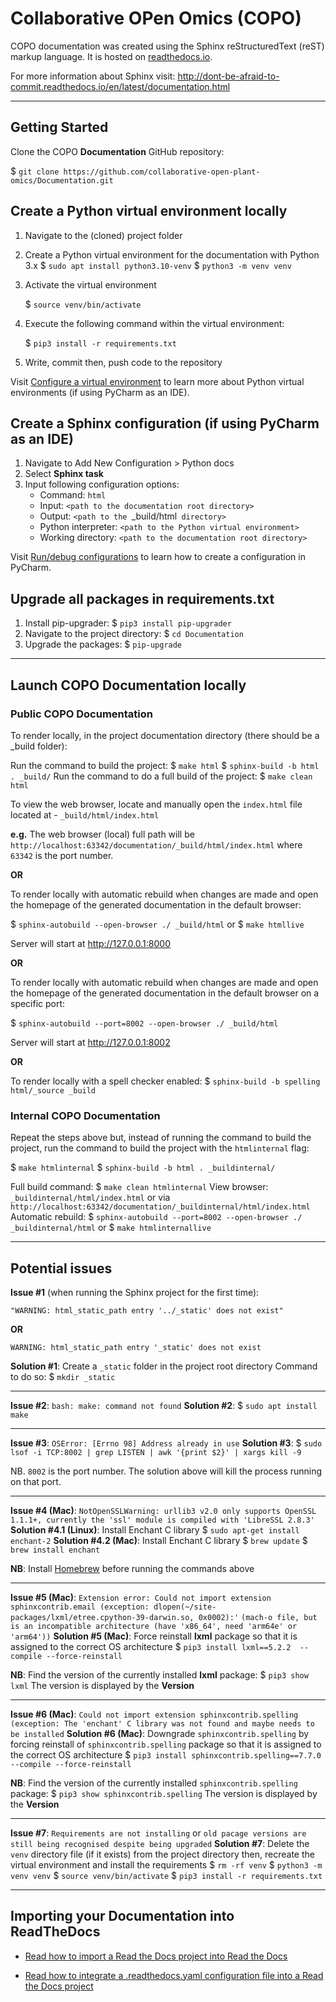 #  Collaborative OPen Omics (COPO) 
COPO documentation was created using the Sphinx reStructuredText (reST) markup language. It is hosted on 
[readthedocs.io](https://copo-docs.readthedocs.io).

For more information about Sphinx visit:
http://dont-be-afraid-to-commit.readthedocs.io/en/latest/documentation.html

---

## Getting Started
Clone the COPO **Documentation** GitHub repository: 

$ `git clone https://github.com/collaborative-open-plant-omics/Documentation.git`

## Create a Python virtual environment locally
1. Navigate to the (cloned) project folder

2. Create a Python virtual environment for the documentation with Python 3.x
    $ `sudo apt install python3.10-venv`
    $ `python3 -m venv venv`

3. Activate the virtual environment

    $ `source venv/bin/activate`

4. Execute the following command within the virtual environment:

   $ `pip3 install -r requirements.txt`

5. Write, commit then, push code to the repository

Visit [Configure a virtual environment](https://www.jetbrains.com/help/pycharm/creating-virtual-environment.html) to 
learn more about Python virtual environments (if using PyCharm as an IDE).

## Create a Sphinx configuration (if using PyCharm as an IDE)

1. Navigate to Add New Configuration > Python docs
2. Select **Sphinx task**
3. Input following configuration options:
   * Command: `html`
   * Input: `<path to the documentation root directory>`
   * Output:  `<path to the `_build/html` directory>`
   * Python interpreter: `<path to the Python virtual environment>`
   * Working directory:  `<path to the documentation root directory>`

Visit [Run/debug configurations](https://www.jetbrains.com/help/pycharm/run-debug-configuration.html) to learn how to 
create a configuration in PyCharm.

## Upgrade all packages in requirements.txt

1. Install pip-upgrader: $ `pip3 install pip-upgrader`
2. Navigate to the project directory: $ `cd Documentation`
3. Upgrade the packages: $ `pip-upgrade`

---

## Launch COPO Documentation locally
### Public COPO Documentation
To render locally, in the project documentation directory (there should be a _build folder):

 Run the command to build the project: $ `make html`
                                       $ ``sphinx-build -b html . _build/``
 Run the command to do a full build of the project: $ `make clean html`

 To view the web browser, locate and manually open the `index.html` file located at - `_build/html/index.html`

 **e.g.** The web browser (local) full path will be  `http://localhost:63342/documentation/_build/html/index.html` 
 where `63342` is the port number.
	
**OR** 

To render locally with automatic rebuild when changes are made and open the homepage of the generated 
documentation in the default browser:

$ `sphinx-autobuild --open-browser ./ _build/html` or $ `make htmllive`

Server will start at http://127.0.0.1:8000 

**OR** 

To render locally with automatic rebuild when changes are made and open the homepage of the generated 
documentation in the default browser on a specific port:

$ `sphinx-autobuild --port=8002 --open-browser ./ _build/html`

Server will start at http://127.0.0.1:8002

**OR**

To render locally with a spell checker enabled:
$ `sphinx-build -b spelling html/_source _build`

### Internal COPO Documentation

Repeat the steps above but, instead of running the command to build the project, run the command to build the project
with the `htmlinternal` flag: 

$ `make htmlinternal`
$ ``sphinx-build -b html . _buildinternal/``

Full build command: $ `make clean htmlinternal`
View browser:  `_buildinternal/html/index.html` or via `http://localhost:63342/documentation/_buildinternal/html/index.html`
Automatic rebuild: $ `sphinx-autobuild --port=8002 --open-browser ./ _buildinternal/html` or $ `make htmlinternallive`

---

## Potential issues
**Issue #1** (when running the Sphinx project for the first time):

`"WARNING: html_static_path entry '../_static' does not exist"` 

**OR**

`WARNING: html_static_path entry '_static' does not exist`

**Solution #1**: Create a `_static` folder in the project root directory 
                 Command to do so: $ `mkdir _static`
______________________________________________________________________

**Issue #2**: `bash: make: command not found`
**Solution #2**: $ `sudo apt install make`

______________________________________________________________________

**Issue #3**: `OSError: [Errno 98] Address already in use`
**Solution #3**: $ `sudo lsof -i TCP:8002 | grep LISTEN | awk '{print $2}' | xargs kill -9`

NB. `8002` is the port number. The solution above will kill the process running on that port.
______________________________________________________________________

**Issue #4 (Mac)**: `NotOpenSSLWarning: urllib3 v2.0 only supports OpenSSL 1.1.1+, currently the 'ssl' module is compiled with 'LibreSSL 2.8.3'`
**Solution #4.1 (Linux)**: Install Enchant C library
                       $ `sudo apt-get install enchant-2`
**Solution #4.2 (Mac)**: Install Enchant C library
                       $ `brew update`
                       $ `brew install enchant`

**NB**: Install [Homebrew](https://brew.sh/) before running the commands above

______________________________________________________________________

**Issue #5 (Mac)**: `Extension error: Could not import extension sphinxcontrib.email (exception: dlopen(~/site-packages/lxml/etree.cpython-39-darwin.so, 0x0002):'`
                    `(mach-o file, but is an incompatible architecture (have 'x86_64', need 'arm64e' or 'arm64'))`
**Solution #5 (Mac)**: Force reinstall **lxml** package so that it is assigned to the correct OS architecture
                       $ `pip3 install lxml==5.2.2  --compile --force-reinstall`

**NB**: Find the version of the currently installed **lxml** package: $ `pip3 show lxml`
        The version is displayed by the **Version**
______________________________________________________________________

**Issue #6 (Mac)**: `Could not import extension sphinxcontrib.spelling (exception: The 'enchant' C library was not found and maybe needs to be installed`
**Solution #6 (Mac)**: Downgrade `sphinxcontrib.spelling` by forcing reinstall of `sphinxcontrib.spelling` package 
                       so that it is assigned to the correct OS architecture
                       $ `pip3 install sphinxcontrib.spelling==7.7.0  --compile --force-reinstall`

**NB**: Find the version of the currently installed `sphinxcontrib.spelling` package: $ `pip3 show sphinxcontrib.spelling`
        The version is displayed by the **Version**

______________________________________________________________________

**Issue #7**: `Requirements are not installing` or `old pacage versions are still being recognised despite being upgraded`
**Solution #7**: Delete the `venv` directory file (if it exists) from the project directory then, recreate the virtual 
                 environment and install the requirements
                 $ `rm -rf venv`
                 $ `python3 -m venv venv`
                 $ `source venv/bin/activate`
                 $ `pip3 install -r requirements.txt`

---

## Importing your Documentation into ReadTheDocs
* [Read how to import a Read the Docs project into Read the Docs](https://docs.readthedocs.io/en/stable/intro/import-guide.html)

* [Read how to integrate a .readthedocs.yaml configuration file into a Read the Docs project](https://docs.readthedocs.io/en/stable/config-file/v2.html#)






